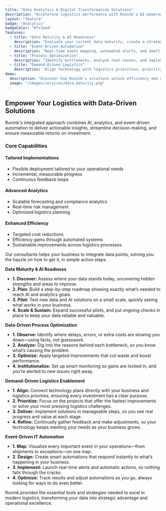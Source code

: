 ```yaml
---
title: "Data Analytics & Digital Transformation Solutions"
description: "Accelerate logistics performance with Runink's AI-powered analytics, event-driven automation, and comprehensive data maturity approach."
layout: "feature"
badge: "Analytics"
badgeColor: "#7c3aed"
features:
  - title: "Data Maturity & AI Readiness"
    description: "Evaluate your current data maturity, create a strategic roadmap, pilot AI solutions, and scale your analytics capabilities."
  - title: "Event-Driven Automation"
    description: "Real-time event mapping, automated alerts, and smart responses to optimize logistics operations."
  - title: "Process Optimization"
    description: "Identify bottlenecks, analyze root causes, and implement targeted enhancements for ongoing operational improvements."
  - title: "Demand-Driven Logistics"
    description: "Align technology with logistics priorities, prioritize impactful projects, and refine your solutions continuously."
demo:
  description: "Discover how Runink's solutions unlock efficiency and measurable ROI for logistics organizations."
  image: "/images/services/data_maturity.png"
---
```


## Empower Your Logistics with Data-Driven Solutions

Runink's integrated approach combines AI, analytics, and event-driven automation to deliver actionable insights, streamline decision-making, and ensure measurable returns on investment.

### Core Capabilities

#### Tailored Implementations
- Flexible deployment tailored to your operational needs
- Incremental, measurable progress
- Continuous feedback loops

#### Advanced Analytics
- Scalable forecasting and compliance analytics
- Real-time risk management
- Optimized logistics planning

#### Enhanced Efficiency
- Targeted cost reductions
- Efficiency gains through automated systems
- Sustainable improvements across logistics processes

Our consultants helps your business to integrate data points, solving you the hazzle on how to get it, in simple action steps.

**Data Maturity & AI Readiness**
* **1. Discover:**
  Assess where your data stands today, uncovering hidden strengths and areas to improve.
* **2. Plan:**
  Build a step-by-step roadmap showing exactly what’s needed to reach AI and analytics goals.
* **3. Pilot:**
  Test new data and AI solutions on a small scale, quickly seeing what works in your business.
* **4. Scale & Sustain:**
  Expand successful pilots, and put ongoing checks in place to keep your data reliable and valuable.

**Data-Driven Process Optimization**
* **1. Observe:**
  Identify where delays, errors, or extra costs are slowing you down—using facts, not guesswork.
* **2. Analyze:**
  Dig into the reasons behind each bottleneck, so you know what’s causing the problem.
* **3. Optimize:**
  Apply targeted improvements that cut waste and boost performance.
* **4. Institutionalize:**
  Set up smart monitoring so gains are locked in, and you’re alerted to new issues right away.

**Demand-Driven Logistics Enablement**
* **1. Align:**
  Connect technology plans directly with your business and logistics priorities, ensuring every investment has a clear purpose.
* **2. Prioritize:**
  Focus on the projects that offer the fastest improvements or solve your most pressing logistics challenges.
* **3. Deliver:**
  Implement solutions in manageable steps, so you see real progress and value at each stage.
* **4. Refine:**
  Continually gather feedback and make adjustments, so your technology keeps meeting your needs as your business grows.

**Event-Driven IT Automation**
* **1. Map:**
  Visualize every important event in your operations—from shipments to exceptions—on one map.
* **2. Design:**
  Create smart automations that respond instantly to what’s happening in your business.
* **3. Implement:**
  Launch real-time alerts and automatic actions, so nothing falls through the cracks.
* **4. Optimize:**
  Track results and adjust automations as you go, always looking for ways to do even better.

Runink provides the essential tools and strategies needed to excel in modern logistics, transforming your data into strategic advantage and operational excellence. 